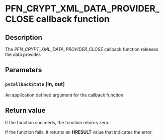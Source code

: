# PFN_CRYPT_XML_DATA_PROVIDER_CLOSE callback function

## Description

The *PFN_CRYPT_XML_DATA_PROVIDER_CLOSE* callback function releases the data provider.

## Parameters

### `pvCallbackState` [in, out]

An application defined argument for the callback function.

## Return value

If the function succeeds, the function returns zero.

If the function fails, it returns an **HRESULT** value that indicates the error.